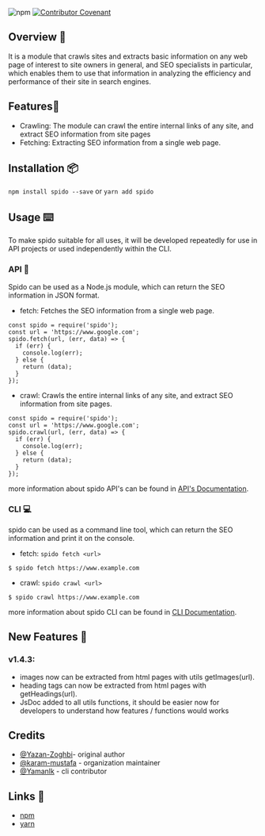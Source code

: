 ![npm](https://img.shields.io/npm/v/spido)
[![Contributor Covenant](https://img.shields.io/badge/Contributor%20Covenant-2.1-4baaaa.svg)](CODE_OF_CONDUCT.md)

## Overview 📝

It is a module that crawls sites and extracts basic information on any web page of interest to site owners in general, and SEO specialists in particular, which enables them to use that information in analyzing the efficiency and performance of their site in search engines.

## Features🥁

- Crawling: The module can crawl the entire internal links of any site, and extract SEO information from site pages
- Fetching: Extracting SEO information from a single web page.

## Installation 📦

`npm install spido --save` or `yarn add spido`

## Usage ⌨️

To make spido suitable for all uses, it will be developed repeatedly for use in API projects or
used independently within the CLI.

### API 📡

Spido can be used as a Node.js module, which can return the SEO information in JSON format.

- fetch: Fetches the SEO information from a single web page.

```
const spido = require('spido');
const url = 'https://www.google.com';
spido.fetch(url, (err, data) => {
  if (err) {
    console.log(err);
  } else {
    return (data);
  }
});
```

- crawl: Crawls the entire internal links of any site, and extract SEO information from site pages.

```
const spido = require('spido');
const url = 'https://www.google.com';
spido.crawl(url, (err, data) => {
  if (err) {
    console.log(err);
  } else {
    return (data);
  }
});
```

more information about spido API's can be found in [API's Documentation](docs/usage/1-api.md).

### CLI 💻

spido can be used as a command line tool, which can return the SEO information and print it on the console.

- fetch: `spido fetch <url>`

```
$ spido fetch https://www.example.com
```

- crawl: `spido crawl <url>`

```
$ spido crawl https://www.example.com
```

more information about spido CLI can be found in [CLI Documentation](docs/usage/2-cli.md).

## New Features 🐛

### v1.4.3:

- images now can be extracted from html pages with utils getImages(url).
- heading tags can now be extracted from html pages with getHeadings(url).
- JsDoc added to all utils functions, it should be easier now for developers to understand how features / functions would works

## Credits

- [@Yazan-Zoghbi](https://github.com/yazan-zoghbi)- original author
- [@karam-mustafa](https://github.com/karam-mustafa) - organization maintainer
- [@Yamanlk](https://github.com/Yamanlk) - cli contributor

## Links 🔗

- [npm](https://www.npmjs.com/package/spido)
- [yarn](https://yarnpkg.com/en/package/spido)
